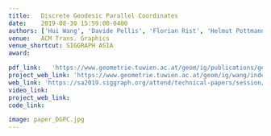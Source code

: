 ```yaml
---
title:   Discrete Geodesic Parallel Coordinates
date:    2019-08-30 15:59:00-0400
authors: ['Hui Wang', 'Davide Pellis', 'Florian Rist', 'Helmut Pottmann', 'Christian M\"uller']
venue:   ACM Trans. Graphics
venue_shortcut: SIGGRAPH ASIA
award:

pdf_link:   'https://www.geometrie.tuwien.ac.at/geom/ig/publications/geodesic/geodesic.pdf'
project_web_link: 'https://www.geometrie.tuwien.ac.at/geom/ig/wang/index.php'
web_link: 'https://sa2019.siggraph.org/attend/technical-papers/session/132/details/20'
video_link:  
project_web_link:
code_link:

image: paper_DGPC.jpg
---
```

